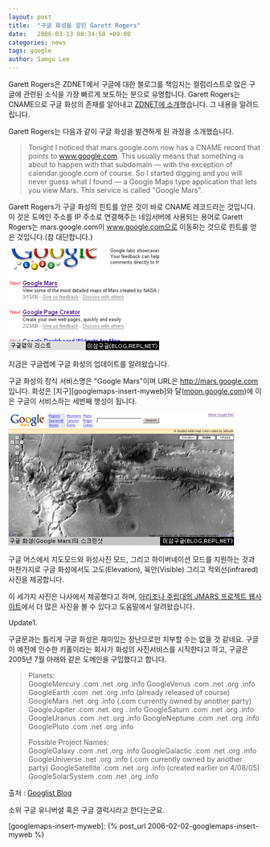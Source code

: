 ```yaml
---
layout: post
title:  "구글 화성을 알린 Garett Rogers"
date:   2006-03-13 08:34:50 +09:00
categories: news
tags: google
author: Samgu Lee
---
```

Garett Rogers은 ZDNET에서 구글에 대한 블로그를 책임지는 컬럼리스트로 많은 구글에 관련된 소식을 가장 빠르게 보도하는 분으로 유명합니다. Garett Rogers는 CNAME으로 구글 화성의 존재를 알아내고 [ZDNET에 소개](http://blogs.zdnet.com/Google/?p=128)했습니다. 그 내용을 알려드립니다.

Garett Rogers는 다음과 같이 구글 화성을 발견하게 된 과정을 소개했습니다.

> Tonight I noticed that mars.google.com now has a CNAME record that points to www.google.com.  This usually means that something is about to happen with that subdomain — with the exception of calendar.google.com of course.  So I started digging and you will never guess what I found — a Google Maps type application that lets you view Mars.  This service is called "Google Mars".

Garett Rogers가 구글 화성의 힌트를 얻은 것이 바로 CNAME 레코드라는 것입니다. 이 것은 도메인 주소를 IP 주소로 연결해주는 네임서버에 사용되는 용어로 Garett Rogers는 mars.google.com이 www.google.com으로 이동하는 것으로 힌트를 얻은 것입니다.(참 대단합니다.)

![구글랩에 업데이트 된 구글 화성](/assets/mars_in_google_labs.jpg)

지금은 구글랩에 구글 화성의 업데이트를 알려왔습니다.

구글 화성의 정식 서비스명은 "Google Mars"이며 URL은 http://mars.google.com 입니다. 화성은 [지구][googlemaps-insert-myweb]와 달([moon.google.com](http://moon.google.com))에 이은 구글이 서비스하는 세번째 행성이 됩니다.

![구글 화성의 스크린샷](/assets/google_mars_screenshot.jpg)

구글 어스에서 지도모드와 위성사진 모드, 그리고 하이버네이션 모드를 지원하는 것과 마찬가지로 구글 화성에서도 고도(Elevation), 육안(Visible) 그리고 적외선(infrared) 사진을 제공합니다.

이 세가지 사진은 나사에서 제공했다고 하며, [아리조나 주립대의 JMARS 프로젝트 웹사이트](http://jmars.asu.edu/data/)에서 더 많은 사진을 볼 수 있다고 도움말에서 알려왔습니다.

Update1.

구글문과는 틀리게 구글 화성은 재미있는 장난으로만 치부할 수는 없을 것 같네요. 구글이 예전에 인수한 키홀이라는 회사가 화성의 사진서비스를 시작한다고 하고, 구글은 2005년 7월 아래와 같은 도메인을 구입했다고 합니다.

> Planets:  
GoogleMercury .com .net .org .info
GoogleVenus .com .net .org .info
GoogleEarth .com .net .org .info (already released of course)
GoogleMars .net .org .info (.com currently owned by another party)
GoogleJupiter .com .net. org . info
GoogleSaturn .com .net .org .info
GoogleUranus .com .net .org .info
GoogleNeptune .com .net .org .info
GooglePluto .com .net .org .info
>
> Possible Project Names:  
GoogleGalaxy .com .net .org .info
GoogleGalactic .com .net .org .info
GoogleUniverse .net .org .info (.com currently owned by another party)
GoogleSatellite .com .net .org .info (created earlier on 4/08/05)
GoogleSolarSystem .com .net .org .info

출처 : [Googlist Blog](http://thegooglist.blogspot.com/2006/03/google-galaxy-starts-with-mars.html)

소위 구글 유니버셜 혹은 구글 갤럭시라고 한다는군요.

[googlemaps-insert-myweb]: {% post_url 2006-02-02-googlemaps-insert-myweb %}
